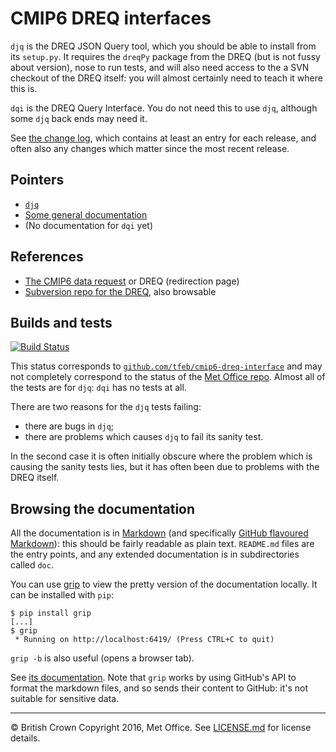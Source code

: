 <!-- (C) British Crown Copyright 2016, Met Office.
     See LICENSE.md in the top directory for license details. -->

# CMIP6 DREQ interfaces
`djq` is the DREQ JSON Query tool, which you should be able to install
from its `setup.py`.  It requires the `dreqPy` package from the DREQ
(but is not fussy about version), nose to run tests, and will also
need access to the a SVN checkout of the DREQ itself: you will almost
certainly need to teach it where this is.

`dqi` is the DREQ Query Interface.  You do not need this to use `djq`,
although some `djq` back ends may need it.

See [the change log](Changes.md), which contains at least an entry for
each release, and often also any changes which matter since the most
recent release.

## Pointers
* [`djq`](djq/README.md)
* [Some general documentation](doc/README.md)
* (No documentation for `dqi` yet)

## References
* [The CMIP6 data request](https://w3id.org/cmip6dr) or DREQ (redirection page)
* [Subversion repo for the DREQ](http://proj.badc.rl.ac.uk/svn/exarch/CMIP6dreq/), also browsable

## Builds and tests
[![Build Status](https://travis-ci.org/tfeb/cmip6-dreq-interface.svg)](https://travis-ci.org/tfeb/cmip6-dreq-interface)

This status corresponds to
[`github.com/tfeb/cmip6-dreq-interface`](https://github.com/tfeb/cmip6-dreq-interface)
and may not completely correspond to the status of the [Met Office
repo](https://github.com/MetOffice/cmip6-dreq-interface).  Almost all of the tests are for `djq`: `dqi` has no tests at all.

There are two reasons for the `djq` tests failing:

* there are bugs in `djq`;
* there are problems which causes `djq` to fail its sanity test.

In the second case it is often initially obscure where the problem
which is causing the sanity tests lies, but it has often been due to
problems with the DREQ itself.

## Browsing the documentation
All the documentation is in
[Markdown](http://daringfireball.net/projects/markdown/) (and
specifically [GitHub flavoured
Markdown](https://help.github.com/categories/writing-on-github/)):
this should be fairly readable as plain text.  `README.md` files are
the entry points, and any extended documentation is in subdirectories
called `doc`.

You can use [grip](https://github.com/joeyespo/grip) to view the
pretty version of the documentation locally.  It can be installed with
`pip`:

```
$ pip install grip
[...]
$ grip
 * Running on http://localhost:6419/ (Press CTRL+C to quit)
```

`grip -b` is also useful (opens a browser tab).

See [its
documentation](https://github.com/joeyespo/grip/blob/master/README.md). Note
that `grip` works by using GitHub's API to format the markdown files,
and so sends their content to GitHub: it's not suitable for sensitive data.

---

&copy; British Crown Copyright 2016, Met Office.  See
[LICENSE.md](LICENSE.md) for license details.